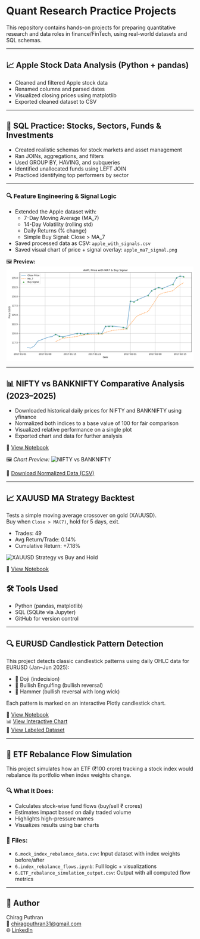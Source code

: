 # Quant Research Practice Projects

This repository contains hands-on projects for preparing quantitative research and data roles in finance/FinTech, using real-world datasets and SQL schemas.

---

## 📈 Apple Stock Data Analysis (Python + pandas)

- Cleaned and filtered Apple stock data
- Renamed columns and parsed dates
- Visualized closing prices using matplotlib
- Exported cleaned dataset to CSV

---

## 💾 SQL Practice: Stocks, Sectors, Funds & Investments

- Created realistic schemas for stock markets and asset management
- Ran JOINs, aggregations, and filters
- Used GROUP BY, HAVING, and subqueries
- Identified unallocated funds using LEFT JOIN
- Practiced identifying top performers by sector

---

### 🔍 Feature Engineering & Signal Logic

- Extended the Apple dataset with:
  - 7-Day Moving Average (MA_7)
  - 14-Day Volatility (rolling std)
  - Daily Returns (% change)
  - Simple Buy Signal: Close > MA_7
- Saved processed data as CSV: `apple_with_signals.csv`
- Saved visual chart of price + signal overlay: `apple_ma7_signal.png`

🖼 **Preview:**
![Apple Signal Plot](apple_ma7_signal.png)

---


## 📊  NIFTY vs BANKNIFTY Comparative Analysis (2023–2025)

- Downloaded historical daily prices for NIFTY and BANKNIFTY using yfinance
- Normalized both indices to a base value of 100 for fair comparison
- Visualized relative performance on a single plot
- Exported chart and data for further analysis

📘 [View Notebook](./Nifty_banknifty_compare.ipynb)

🖼 *Chart Preview:*
![NIFTY vs BANKNIFTY](nifty_banknifty_comparison.png)

📄 [Download Normalized Data (CSV)](./nifty_banknifty_normalized.csv)


---

## 📈 XAUUSD MA Strategy Backtest

Tests a simple moving average crossover on gold (XAUUSD).  
Buy when `Close > MA(7)`, hold for 5 days, exit.

- Trades: 49
- Avg Return/Trade: 0.14%
- Cumulative Return: +7.18%

![XAUUSD Strategy vs Buy and Hold](xauusd_strategy_vs_bh.png)

📘 [View Notebook](./xauusd_ma_backtest.ipynb)

## 🛠 Tools Used

- Python (pandas, matplotlib)
- SQL (SQLite via Jupyter)
- GitHub for version control

---

## 🔍 EURUSD Candlestick Pattern Detection

This project detects classic candlestick patterns using daily OHLC data for EURUSD (Jan–Jun 2025):

- 📍 Doji (indecision)
- 🔺 Bullish Engulfing (bullish reversal)
- 💎 Hammer (bullish reversal with long wick)

Each pattern is marked on an interactive Plotly candlestick chart.

📘 [View Notebook](./5.eurusd_candlestick_patterns.ipynb)  
📊 [View Interactive Chart](./5.eurusd_candlestick_patterns.html)  
📄 [View Labeled Dataset](./5.EURUSD_patterns_2025.csv)

---

## 🔁 ETF Rebalance Flow Simulation

This project simulates how an ETF (₹100 crore) tracking a stock index would rebalance its portfolio when index weights change.

### 🔍 What It Does:
- Calculates stock-wise fund flows (buy/sell ₹ crores)
- Estimates impact based on daily traded volume
- Highlights high-pressure names
- Visualizes results using bar charts

### 📂 Files:
- `6.mock_index_rebalance_data.csv`: Input dataset with index weights before/after
- `6.index_rebalance_flows.ipynb`: Full logic + visualizations
- `6.ETF_rebalance_simulation_output.csv`: Output with all computed flow metrics

---


## 🔗 Author

Chirag Puthran  
📧 chiragputhran31@gmail.com  
🌐 [LinkedIn](https://linkedin.com/in/chirag-puthran-01a316208)
